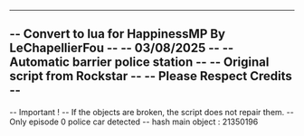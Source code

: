 ------------------------------------------------------------
--  Convert to lua for HappinessMP By LeChapellierFou     --
--                  03/08/2025                            --
--          Automatic barrier police station              --
--            Original script from Rockstar               --
--              Please Respect Credits                    --
------------------------------------------------------------

-- Important !
-- If the objects are broken, the script does not repair them.
-- Only episode 0 police car detected 
-- hash main object : 21350196 

